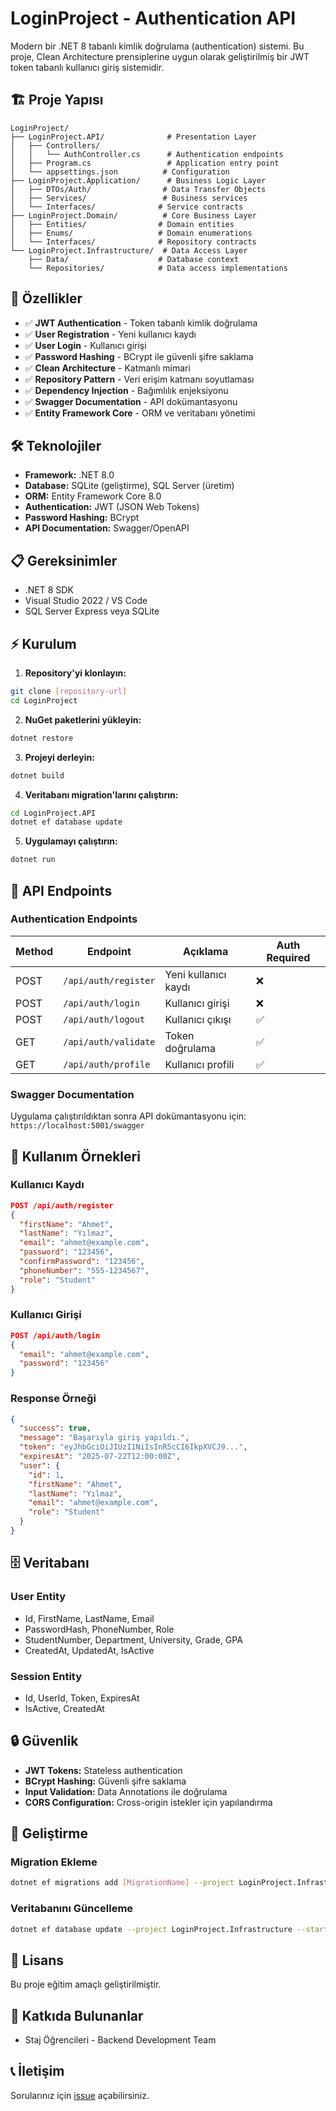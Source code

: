 # LoginProject - Authentication API

Modern bir .NET 8 tabanlı kimlik doğrulama (authentication) sistemi. Bu proje, Clean Architecture prensiplerine uygun olarak geliştirilmiş bir JWT token tabanlı kullanıcı giriş sistemidir.

## 🏗️ Proje Yapısı

```
LoginProject/
├── LoginProject.API/              # Presentation Layer
│   ├── Controllers/
│   │   └── AuthController.cs      # Authentication endpoints
│   ├── Program.cs                 # Application entry point
│   └── appsettings.json          # Configuration
├── LoginProject.Application/      # Business Logic Layer
│   ├── DTOs/Auth/                # Data Transfer Objects
│   ├── Services/                 # Business services
│   └── Interfaces/              # Service contracts
├── LoginProject.Domain/          # Core Business Layer
│   ├── Entities/                # Domain entities
│   ├── Enums/                   # Domain enumerations
│   └── Interfaces/              # Repository contracts
└── LoginProject.Infrastructure/  # Data Access Layer
    ├── Data/                    # Database context
    └── Repositories/            # Data access implementations
```

## 🚀 Özellikler

- ✅ **JWT Authentication** - Token tabanlı kimlik doğrulama
- ✅ **User Registration** - Yeni kullanıcı kaydı
- ✅ **User Login** - Kullanıcı girişi
- ✅ **Password Hashing** - BCrypt ile güvenli şifre saklama
- ✅ **Clean Architecture** - Katmanlı mimari
- ✅ **Repository Pattern** - Veri erişim katmanı soyutlaması
- ✅ **Dependency Injection** - Bağımlılık enjeksiyonu
- ✅ **Swagger Documentation** - API dokümantasyonu
- ✅ **Entity Framework Core** - ORM ve veritabanı yönetimi

## 🛠️ Teknolojiler

- **Framework:** .NET 8.0
- **Database:** SQLite (geliştirme), SQL Server (üretim)
- **ORM:** Entity Framework Core 8.0
- **Authentication:** JWT (JSON Web Tokens)
- **Password Hashing:** BCrypt
- **API Documentation:** Swagger/OpenAPI

## 📋 Gereksinimler

- .NET 8 SDK
- Visual Studio 2022 / VS Code
- SQL Server Express veya SQLite

## ⚡ Kurulum

1. **Repository'yi klonlayın:**
```bash
git clone [repository-url]
cd LoginProject
```

2. **NuGet paketlerini yükleyin:**
```bash
dotnet restore
```

3. **Projeyi derleyin:**
```bash
dotnet build
```

4. **Veritabanı migration'larını çalıştırın:**
```bash
cd LoginProject.API
dotnet ef database update
```

5. **Uygulamayı çalıştırın:**
```bash
dotnet run
```

## 🔗 API Endpoints

### Authentication Endpoints

| Method | Endpoint | Açıklama | Auth Required |
|--------|----------|----------|---------------|
| POST | `/api/auth/register` | Yeni kullanıcı kaydı | ❌ |
| POST | `/api/auth/login` | Kullanıcı girişi | ❌ |
| POST | `/api/auth/logout` | Kullanıcı çıkışı | ✅ |
| GET | `/api/auth/validate` | Token doğrulama | ✅ |
| GET | `/api/auth/profile` | Kullanıcı profili | ✅ |

### Swagger Documentation
Uygulama çalıştırıldıktan sonra API dokümantasyonu için: `https://localhost:5001/swagger`

## 📝 Kullanım Örnekleri

### Kullanıcı Kaydı
```json
POST /api/auth/register
{
  "firstName": "Ahmet",
  "lastName": "Yılmaz",
  "email": "ahmet@example.com",
  "password": "123456",
  "confirmPassword": "123456",
  "phoneNumber": "555-1234567",
  "role": "Student"
}
```

### Kullanıcı Girişi
```json
POST /api/auth/login
{
  "email": "ahmet@example.com",
  "password": "123456"
}
```

### Response Örneği
```json
{
  "success": true,
  "message": "Başarıyla giriş yapıldı.",
  "token": "eyJhbGciOiJIUzI1NiIsInR5cCI6IkpXVCJ9...",
  "expiresAt": "2025-07-22T12:00:00Z",
  "user": {
    "id": 1,
    "firstName": "Ahmet",
    "lastName": "Yılmaz",
    "email": "ahmet@example.com",
    "role": "Student"
  }
}
```

## 🗄️ Veritabanı

### User Entity
- Id, FirstName, LastName, Email
- PasswordHash, PhoneNumber, Role
- StudentNumber, Department, University, Grade, GPA
- CreatedAt, UpdatedAt, IsActive

### Session Entity  
- Id, UserId, Token, ExpiresAt
- IsActive, CreatedAt

## 🔒 Güvenlik

- **JWT Tokens:** Stateless authentication
- **BCrypt Hashing:** Güvenli şifre saklama
- **Input Validation:** Data Annotations ile doğrulama
- **CORS Configuration:** Cross-origin istekler için yapılandırma

## 🚀 Geliştirme

### Migration Ekleme
```bash
dotnet ef migrations add [MigrationName] --project LoginProject.Infrastructure --startup-project LoginProject.API
```

### Veritabanını Güncelleme
```bash
dotnet ef database update --project LoginProject.Infrastructure --startup-project LoginProject.API
```

## 📄 Lisans

Bu proje eğitim amaçlı geliştirilmiştir.

## 👥 Katkıda Bulunanlar

- Staj Öğrencileri - Backend Development Team

## 📞 İletişim

Sorularınız için [issue](../../issues) açabilirsiniz.
